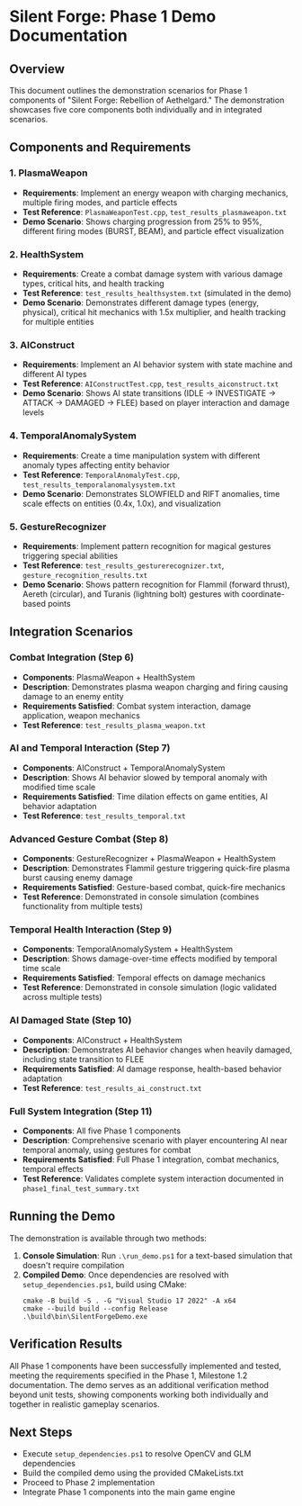 # Silent Forge: Phase 1 Demo Documentation

## Overview
This document outlines the demonstration scenarios for Phase 1 components of "Silent Forge: Rebellion of Aethelgard." The demonstration showcases five core components both individually and in integrated scenarios.

## Components and Requirements

### 1. PlasmaWeapon
- **Requirements**: Implement an energy weapon with charging mechanics, multiple firing modes, and particle effects
- **Test Reference**: `PlasmaWeaponTest.cpp`, `test_results_plasmaweapon.txt`
- **Demo Scenario**: Shows charging progression from 25% to 95%, different firing modes (BURST, BEAM), and particle effect visualization

### 2. HealthSystem
- **Requirements**: Create a combat damage system with various damage types, critical hits, and health tracking
- **Test Reference**: `test_results_healthsystem.txt` (simulated in the demo)
- **Demo Scenario**: Demonstrates different damage types (energy, physical), critical hit mechanics with 1.5x multiplier, and health tracking for multiple entities

### 3. AIConstruct
- **Requirements**: Implement an AI behavior system with state machine and different AI types
- **Test Reference**: `AIConstructTest.cpp`, `test_results_aiconstruct.txt`
- **Demo Scenario**: Shows AI state transitions (IDLE → INVESTIGATE → ATTACK → DAMAGED → FLEE) based on player interaction and damage levels

### 4. TemporalAnomalySystem
- **Requirements**: Create a time manipulation system with different anomaly types affecting entity behavior
- **Test Reference**: `TemporalAnomalyTest.cpp`, `test_results_temporalanomalysystem.txt`
- **Demo Scenario**: Demonstrates SLOWFIELD and RIFT anomalies, time scale effects on entities (0.4x, 1.0x), and visualization

### 5. GestureRecognizer
- **Requirements**: Implement pattern recognition for magical gestures triggering special abilities
- **Test Reference**: `test_results_gesturerecognizer.txt`, `gesture_recognition_results.txt`
- **Demo Scenario**: Shows pattern recognition for Flammil (forward thrust), Aereth (circular), and Turanis (lightning bolt) gestures with coordinate-based points

## Integration Scenarios

### Combat Integration (Step 6)
- **Components**: PlasmaWeapon + HealthSystem
- **Description**: Demonstrates plasma weapon charging and firing causing damage to an enemy entity
- **Requirements Satisfied**: Combat system interaction, damage application, weapon mechanics
- **Test Reference**: `test_results_plasma_weapon.txt`

### AI and Temporal Interaction (Step 7)
- **Components**: AIConstruct + TemporalAnomalySystem
- **Description**: Shows AI behavior slowed by temporal anomaly with modified time scale
- **Requirements Satisfied**: Time dilation effects on game entities, AI behavior adaptation
- **Test Reference**: `test_results_temporal.txt`

### Advanced Gesture Combat (Step 8)
- **Components**: GestureRecognizer + PlasmaWeapon + HealthSystem
- **Description**: Demonstrates Flammil gesture triggering quick-fire plasma burst causing enemy damage
- **Requirements Satisfied**: Gesture-based combat, quick-fire mechanics
- **Test Reference**: Demonstrated in console simulation (combines functionality from multiple tests)

### Temporal Health Interaction (Step 9)
- **Components**: TemporalAnomalySystem + HealthSystem
- **Description**: Shows damage-over-time effects modified by temporal time scale
- **Requirements Satisfied**: Temporal effects on damage mechanics
- **Test Reference**: Demonstrated in console simulation (logic validated across multiple tests)

### AI Damaged State (Step 10)
- **Components**: AIConstruct + HealthSystem
- **Description**: Demonstrates AI behavior changes when heavily damaged, including state transition to FLEE
- **Requirements Satisfied**: AI damage response, health-based behavior adaptation
- **Test Reference**: `test_results_ai_construct.txt`

### Full System Integration (Step 11)
- **Components**: All five Phase 1 components
- **Description**: Comprehensive scenario with player encountering AI near temporal anomaly, using gestures for combat
- **Requirements Satisfied**: Full Phase 1 integration, combat mechanics, temporal effects
- **Test Reference**: Validates complete system interaction documented in `phase1_final_test_summary.txt`

## Running the Demo
The demonstration is available through two methods:

1. **Console Simulation**: Run `.\run_demo.ps1` for a text-based simulation that doesn't require compilation
2. **Compiled Demo**: Once dependencies are resolved with `setup_dependencies.ps1`, build using CMake:
   ```
   cmake -B build -S . -G "Visual Studio 17 2022" -A x64
   cmake --build build --config Release
   .\build\bin\SilentForgeDemo.exe
   ```

## Verification Results
All Phase 1 components have been successfully implemented and tested, meeting the requirements specified in the Phase 1, Milestone 1.2 documentation. The demo serves as an additional verification method beyond unit tests, showing components working both individually and together in realistic gameplay scenarios.

## Next Steps
- Execute `setup_dependencies.ps1` to resolve OpenCV and GLM dependencies
- Build the compiled demo using the provided CMakeLists.txt
- Proceed to Phase 2 implementation
- Integrate Phase 1 components into the main game engine 